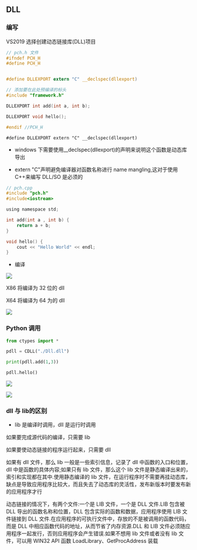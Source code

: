 <!--
 * @Description: 
 * @Version: 1.0
 * @Author: DaLao
 * @Email: dalao_li@163.com
 * @Date: 2021-01-20 11:26:41
 * @LastEditors: DaLao
 * @LastEditTime: 2022-03-23 22:37:08
-->
## DLL

### 编写

VS2019 选择创建动态链接库(DLL)项目

```c
// pch.h 文件
#ifndef PCH_H
#define PCH_H


#define DLLEXPORT extern "C" __declspec(dllexport)

// 添加要在此处预编译的标头
#include "framework.h"

DLLEXPORT int add(int a, int b);

DLLEXPORT void hello();

#endif //PCH_H
```

`#define DLLEXPORT extern "C" __declspec(dllexport)`

- windows 下需要使用\_\_declspec(dllexport)的声明来说明这个函数是动态库导出  

- extern "C"声明避免编译器对函数名称进行 name mangling,这对于使用 C++来编写 DLL/SO 是必须的

```c
// pch.cpp
#include "pch.h"
#include<iostream>

using namespace std;

int add(int a , int b) {
	return a + b;
}

void hello() {
	cout << "Hello World" << endl;
}
```

- 编译

![](https://cdn.hurra.ltd/img/20210120113257.png)

X86 将编译为 32 位的 dll

X64 将编译为 64 为的 dll

![](https://cdn.hurra.ltd/img/20210120113457.png)


### Python 调用

```py
from ctypes import *

pdll = CDLL("./Dll.dll")

print(pdll.add(1,3))

pdll.hello()
```

![](https://cdn.hurra.ltd/img/20210120113618.png)

![](https://cdn.hurra.ltd/img/20210120113618.png)


### dll 与 lib的区别

- lib 是编译时调用，dll 是运行时调用

如果要完成源代码的编译，只需要 lib

如果要使动态链接的程序运行起来，只需要 dll

如果有 dll 文件，那么 lib 一般是一些索引信息，记录了 dll 中函数的入口和位置，dll 中是函数的具体内容;如果只有 lib 文件，那么这个 lib 文件是静态编译出来的，索引和实现都在其中.使用静态编译的 lib 文件，在运行程序时不需要再挂动态库，缺点是导致应用程序比较大，而且失去了动态库的灵活性，发布新版本时要发布新的应用程序才行

动态链接的情况下，有两个文件:一个是 LIB 文件，一个是 DLL 文件.LIB 包含被 DLL 导出的函数名称和位置，DLL 包含实际的函数和数据，应用程序使用 LIB 文件链接到 DLL 文件.在应用程序的可执行文件中，存放的不是被调用的函数代码，而是 DLL 中相应函数代码的地址，从而节省了内存资源.DLL 和 LIB 文件必须随应用程序一起发行，否则应用程序会产生错误.如果不想用 lib 文件或者没有 lib 文件，可以用 WIN32 API 函数 LoadLibrary、GetProcAddress 装载
